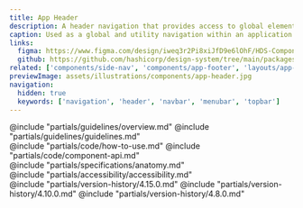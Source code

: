```yaml
---
title: App Header
description: A header navigation that provides access to global elements and application utilities.
caption: Used as a global and utility navigation within an application.
links:
  figma: https://www.figma.com/design/iweq3r2Pi8xiJfD9e6lOhF/HDS-Components-v2.0?node-id=67337-16625&t=w8xQlWxzH7bwXLe2-1
  github: https://github.com/hashicorp/design-system/tree/main/packages/components/src/components/hds/app-header
related: ['components/side-nav', 'components/app-footer', 'layouts/app-frame']
previewImage: assets/illustrations/components/app-header.jpg
navigation:
  hidden: true
  keywords: ['navigation', 'header', 'navbar', 'menubar', 'topbar']
---
```


<section data-tab="Guidelines">
  @include "partials/guidelines/overview.md"
  @include "partials/guidelines/guidelines.md"
</section>

<section data-tab="Code">
  @include "partials/code/how-to-use.md"
  @include "partials/code/component-api.md"
</section>

<section data-tab="Specifications">
  @include "partials/specifications/anatomy.md"
</section>

<section data-tab="Accessibility">
  @include "partials/accessibility/accessibility.md"
</section>

<section data-tab="Version history">
  @include "partials/version-history/4.15.0.md"
  @include "partials/version-history/4.10.0.md"
  @include "partials/version-history/4.8.0.md"
</section>
